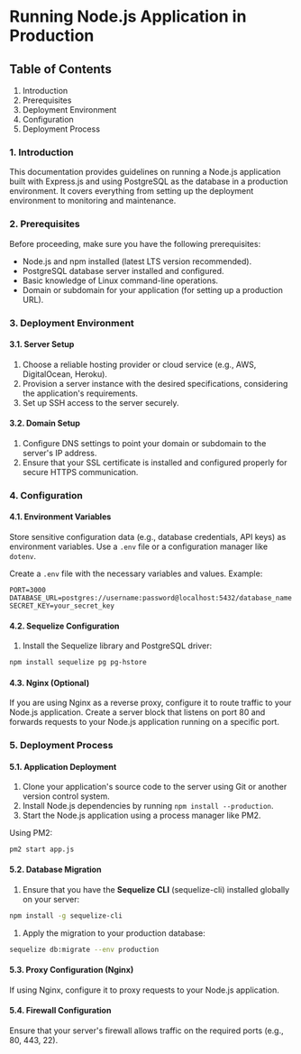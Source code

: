 # Running Node.js Application in Production
## Table of Contents
1. Introduction
2. Prerequisites
3. Deployment Environment
4. Configuration
5. Deployment Process

### 1. Introduction
This documentation provides guidelines on running a Node.js application built with Express.js and using PostgreSQL as the database in a production environment. It covers everything from setting up the deployment environment to monitoring and maintenance.

### 2. Prerequisites
Before proceeding, make sure you have the following prerequisites:

- Node.js and npm installed (latest LTS version recommended).
- PostgreSQL database server installed and configured.
- Basic knowledge of Linux command-line operations.
- Domain or subdomain for your application (for setting up a production URL).

### 3. Deployment Environment
#### 3.1. Server Setup
1. Choose a reliable hosting provider or cloud service (e.g., AWS, DigitalOcean, Heroku).
2. Provision a server instance with the desired specifications, considering the application's requirements.
3. Set up SSH access to the server securely.

#### 3.2. Domain Setup
1. Configure DNS settings to point your domain or subdomain to the server's IP address.
2. Ensure that your SSL certificate is installed and configured properly for secure HTTPS communication.

### 4. Configuration
#### 4.1. Environment Variables
Store sensitive configuration data (e.g., database credentials, API keys) as environment variables. Use a `.env` file or a configuration manager like `dotenv`.

Create a `.env` file with the necessary variables and values. Example:

```shell
PORT=3000
DATABASE_URL=postgres://username:password@localhost:5432/database_name
SECRET_KEY=your_secret_key
```

#### 4.2. Sequelize Configuration
1. Install the Sequelize library and PostgreSQL driver:
```sh
npm install sequelize pg pg-hstore
```

#### 4.3. Nginx (Optional)
If you are using Nginx as a reverse proxy, configure it to route traffic to your Node.js application. Create a server block that listens on port 80 and forwards requests to your Node.js application running on a specific port.


### 5. Deployment Process
#### 5.1. Application Deployment
1. Clone your application's source code to the server using Git or another version control system.
2. Install Node.js dependencies by running `npm install --production`.
3. Start the Node.js application using a process manager like PM2.

Using PM2:

```shell
pm2 start app.js
```

#### 5.2. Database Migration
1. Ensure that you have the **Sequelize CLI** (sequelize-cli) installed globally on your server:
```sh
npm install -g sequelize-cli
```
1. Apply the migration to your production database:

```sh
sequelize db:migrate --env production
```


#### 5.3. Proxy Configuration (Nginx)
If using Nginx, configure it to proxy requests to your Node.js application.

#### 5.4. Firewall Configuration
Ensure that your server's firewall allows traffic on the required ports (e.g., 80, 443, 22).
